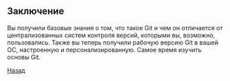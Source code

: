 ## **Заключение**


Вы получили базовые знания о том, что такое Git и чем он отличается от централизованных систем контроля версий, которыми вы, возможно, пользовались. Также вы теперь получили рабочую версию Git в вашей ОС, настроенную и персонализированную. Самое время изучить основы Git.

[Назад](./readme.md)
